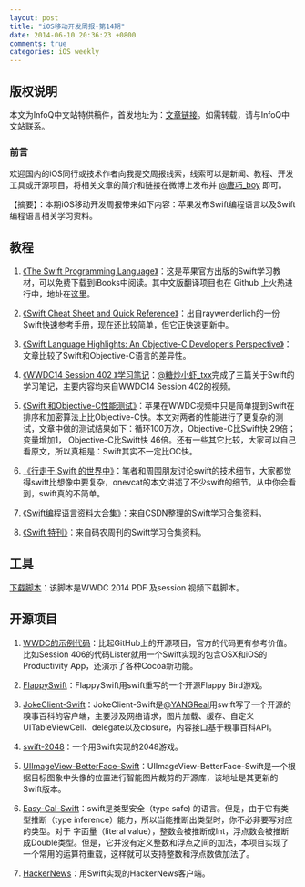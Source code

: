 ```yaml
---
layout: post
title: "iOS移动开发周报-第14期"
date: 2014-06-10 20:36:23 +0800
comments: true
categories: iOS weekly
---
```


## 版权说明

本文为InfoQ中文站特供稿件，首发地址为：[文章链接](http://www.infoq.com/cn/news/2014/06/ios-mobile-weekly)。如需转载，请与InfoQ中文站联系。

### 前言

欢迎国内的iOS同行或技术作者向我提交周报线索，线索可以是新闻、教程、开发工具或开源项目，将相关文章的简介和链接在微博上发布并 [@唐巧_boy](http://weibo.com/tangqiaoboy) 即可。

【摘要】：本期iOS移动开发周报带来如下内容：苹果发布Swift编程语言以及Swift编程语言相关学习资料。

## 教程

 1. [《The Swift Programming Language》](https://itunes.apple.com/gb/book/swift-programming-language/id881256329?mt=11)：这是苹果官方出版的Swift学习教材，可以免费下载到iBooks中阅读。其中文版翻译项目也在 Github 上火热进行中，地址在[这里](https://github.com/numbbbbb/the-swift-programming-language-in-chinese)。

 1. [《Swift Cheat Sheet and Quick Reference》](http://www.raywenderlich.com/73967/swift-cheat-sheet-and-quick-reference)：出自raywenderlich的一份Swift快速参考手册，现在还比较简单，但它正快速更新中。

 1. [《Swift Language Highlights: An Objective-C Developer’s Perspective》](http://www.raywenderlich.com/73997/swift-language-highlights)：文章比较了Swift和Objective-C语言的差异性。

 1. [《WWDC14 Session 402 》学习笔记](http://blog.txx.im/blog/2014/06/07/wwdc14-session-402/)：[@糖炒小虾_txx](http://weibo.com/rpplusplus)完成了三篇关于Swift的学习笔记，主要内容均来自WWDC14 Session 402的视频。

 1. [《Swift 和Objective-C性能测试》](http://www.splasmata.com/?p=2798)：苹果在WWDC视频中只是简单提到Swift在排序和加密算法上比Objective-C快。本文对两者的性能进行了更复杂的测试，文章中做的测试结果如下：循环100万次，Objective-C比Swift快 29倍；变量增加1， Objective-C比Swift快 46倍。还有一些其它比较，大家可以自己看原文，所以真相是：Swift其实不一定比OC快。

 1. [《行走于 Swift 的世界中》](http://onevcat.com/2014/06/walk-in-swift/)：笔者和周围朋友讨论swift的技术细节，大家都觉得swift比想像中要复杂，onevcat的本文讲述了不少swift的细节。从中你会看到，swift真的不简单。

 1. [《Swift编程语言资料大合集》](http://code.csdn.net/news/2820075)：来自CSDN整理的Swift学习合集资料。

 1. [《Swift 特刊》](http://weekly.manong.io/issues/33?ref=swift)：来自码农周刊的Swift学习合集资料。

## 工具

[下载脚本](http://www.iwangke.me/2014/06/07/wwdc-2014-download-script/)：该脚本是WWDC 2014 PDF 及session 视频下载脚本。

## 开源项目

 1. [WWDC的示例代码](https://developer.apple.com/wwdc/resources/sample-code/)：比起GitHub上的开源项目，官方的代码更有参考价值。比如Session 406的代码Lister就用一个Swift实现的包含OSX和iOS的Productivity App，还演示了各种Cocoa新功能。

 1. [FlappySwift](https://github.com/fullstackio/FlappySwift)：FlappySwift用swift重写的一个开源Flappy Bird游戏。

 1. [JokeClient-Swift](https://github.com/YANGReal/JokeClient-Swift)：JokeClient-Swift是[@YANGReal](http://weibo.com/208083608)用swift写了一个开源的糗事百科的客户端，主要涉及网络请求，图片加载、缓存、自定义UITableViewCell、delegate以及closure，内容接口基于糗事百科API。

 1. [swift-2048](https://github.com/austinzheng/swift-2048)：一个用Swift实现的2048游戏。

 1. [UIImageView-BetterFace-Swift](https://github.com/croath/UIImageView-BetterFace-Swift)：UIImageView-BetterFace-Swift是一个根据目标图象中头像的位置进行智能图片裁剪的开源库，该地址是其更新的Swift版本。

 1. [Easy-Cal-Swift](https://github.com/onevcat/Easy-Cal-Swift)：swift是类型安全（type safe) 的语言。但是，由于它有类型推断（type inference）能力，所以当能推断出类型时，你不必非要写对应的类型。对于 字面量（literal value），整数会被推断成Int，浮点数会被推断成Double类型。但是，它并没有定义整数和浮点之间的加法，本项目实现了一个常用的运算符重载，这样就可以支持整数和浮点数做加法了。

 1. [HackerNews](https://github.com/amitburst/HackerNews)：用Swift实现的HackerNews客户端。
 